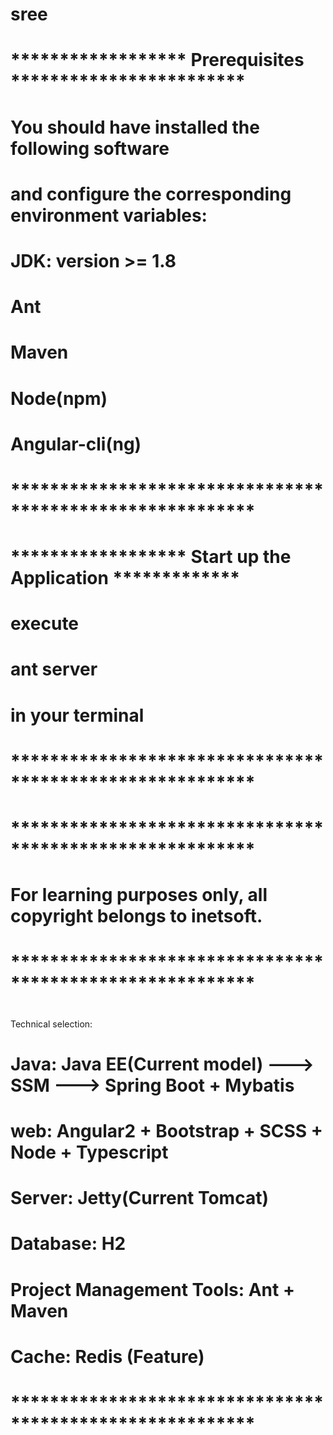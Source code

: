 # sree

# ****************** Prerequisites ************************

# You should have installed the following software
#   and configure the corresponding environment variables:

#     JDK: version >= 1.8
#     Ant
#     Maven
#     Node(npm)
#     Angular-cli(ng)

# *********************************************************


# ****************** Start up the Application *************

# execute
#     ant server
# in your terminal

# *********************************************************



# *********************************************************

# For learning purposes only, all copyright belongs to inetsoft.

# *********************************************************

# Technical selection:
#  Java: Java EE(Current model) ---> SSM ---> Spring Boot + Mybatis
#  web: Angular2 + Bootstrap + SCSS + Node + Typescript
#  Server: Jetty(Current Tomcat)
#  Database: H2
#  Project Management Tools: Ant + Maven
#  Cache: Redis (Feature)

# *********************************************************